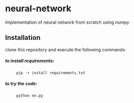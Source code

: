 # neural-network
Implementation of neural network from scratch using numpy
## Installation
clone this repository and execute the following commands:
   ##### to install requirements:
         pip -r install requirements.txt
   ##### to try the code:
         python nn.py
